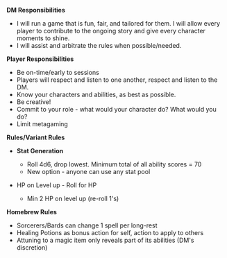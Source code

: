 **DM Responsibilities**

- I will run a game that is fun, fair, and tailored for them. I will allow every player to contribute to the ongoing story and give every character moments to shine.
- I will assist and arbitrate the rules when possible/needed.

**Player Responsibilities**

- Be on-time/early to sessions
- Players will respect and listen to one another, respect and listen to the DM.
- Know your characters and abilities, as best as possible.
- Be creative!
- Commit to your role - what would your character do? What would you do?
- Limit metagaming

**Rules/Variant Rules**

- **Stat Generation**
    
    - Roll 4d6, drop lowest. Minimum total of all ability scores = 70
    - New option - anyone can use any stat pool
- HP on Level up - Roll for HP
    
    - Min 2 HP on level up (re-roll 1's)
 
**Homebrew Rules**

- Sorcerers/Bards can change 1 spell per long-rest
- Healing Potions as bonus action for self, action to apply to others
- Attuning to a magic item only reveals part of its abilities (DM's discretion)
